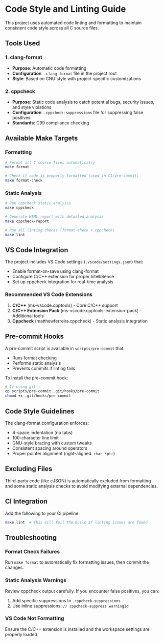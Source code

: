 # Code Style and Linting Guide

This project uses automated code linting and formatting to maintain consistent code style across all C source files.

## Tools Used

### 1. clang-format
- **Purpose**: Automatic code formatting
- **Configuration**: `.clang-format` file in the project root
- **Style**: Based on GNU style with project-specific customizations

### 2. cppcheck
- **Purpose**: Static code analysis to catch potential bugs, security issues, and style violations
- **Configuration**: `.cppcheck-suppressions` file for suppressing false positives
- **Standards**: C99 compliance checking

## Available Make Targets

### Formatting
```bash
# Format all C source files automatically
make format

# Check if code is properly formatted (used in CI/pre-commit)
make format-check
```

### Static Analysis
```bash
# Run cppcheck static analysis
make cppcheck

# Generate HTML report with detailed analysis
make cppcheck-report

# Run all linting checks (format-check + cppcheck)
make lint
```

## VS Code Integration

The project includes VS Code settings (`.vscode/settings.json`) that:
- Enable format-on-save using clang-format
- Configure C/C++ extension for proper IntelliSense
- Set up cppcheck integration for real-time analysis

### Recommended VS Code Extensions
1. **C/C++** (ms-vscode.cpptools) - Core C/C++ support
2. **C/C++ Extension Pack** (ms-vscode.cpptools-extension-pack) - Additional tools
3. **Cppcheck** (matthewferreira.cppcheck) - Static analysis integration

## Pre-commit Hooks

A pre-commit script is available in `scripts/pre-commit` that:
- Runs format checking
- Performs static analysis
- Prevents commits if linting fails

To install the pre-commit hook:
```bash
# If using git
cp scripts/pre-commit .git/hooks/pre-commit
chmod +x .git/hooks/pre-commit
```

## Code Style Guidelines

The clang-format configuration enforces:
- 4-space indentation (no tabs)
- 100-character line limit
- GNU-style bracing with custom tweaks
- Consistent spacing around operators
- Proper pointer alignment (right-aligned: `char *ptr`)

## Excluding Files

Third-party code (like cJSON) is automatically excluded from formatting and some static analysis checks to avoid modifying external dependencies.

## CI Integration

Add the following to your CI pipeline:
```bash
make lint  # This will fail the build if linting issues are found
```

## Troubleshooting

### Format Check Failures
Run `make format` to automatically fix formatting issues, then commit the changes.

### Static Analysis Warnings
Review cppcheck output carefully. If you encounter false positives, you can:
1. Add specific suppressions to `.cppcheck-suppressions`
2. Use inline suppressions: `// cppcheck-suppress warningId`

### VS Code Not Formatting
Ensure the C/C++ extension is installed and the workspace settings are properly loaded.
